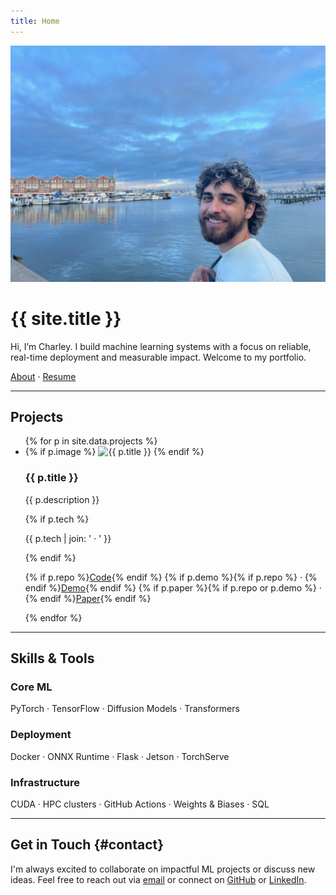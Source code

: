 ```yaml
---
title: Home
---
```


<link rel="stylesheet" href="{{ '/assets/css/custom.css' | relative_url }}">

<div class="hero">
  <img class="hero-pic" src="/assets/img/charley.jpeg" alt="Charley Sanchez portrait">
  <div class="hero-text">
    <h1>{{ site.title }}</h1>
    <p>Hi, I’m Charley. I build machine learning systems with a focus on reliable, real-time deployment and measurable impact. Welcome to my portfolio.</p>
    <p class="hero-links">
      <a href="/about/">About</a> · 
      <a href="/assets/docs/Charley_Sanchez_Resume.pdf" target="_blank">Resume</a>
    </p>
  </div>
</div>

---

## Projects

<ul class="grid">
{% for p in site.data.projects %}
  <li class="card">
    {% if p.image %}
      <img src="{{ p.image | relative_url }}" alt="{{ p.title }}">
    {% endif %}
    <h3>{{ p.title }}</h3>
    <p>{{ p.description }}</p>
    {% if p.tech %}
      <p class="meta">{{ p.tech | join: ' · ' }}</p>
    {% endif %}
    <p class="links">
      {% if p.repo %}<a href="{{ p.repo }}" target="_blank">Code</a>{% endif %}
      {% if p.demo %}{% if p.repo %} · {% endif %}<a href="{{ p.demo }}" target="_blank">Demo</a>{% endif %}
      {% if p.paper %}{% if p.repo or p.demo %} · {% endif %}<a href="{{ p.paper }}" target="_blank">Paper</a>{% endif %}
    </p>
  </li>
{% endfor %}
</ul>



---

## Skills & Tools

<div class="skills">
  <h3>Core ML</h3>
  <p>PyTorch · TensorFlow · Diffusion Models · Transformers</p>
  <h3>Deployment</h3>
  <p>Docker · ONNX Runtime · Flask · Jetson · TorchServe</p>
  <h3>Infrastructure</h3>
  <p>CUDA · HPC clusters · GitHub Actions · Weights & Biases · SQL</p>
</div>

---

## Get in Touch {#contact}

I'm always excited to collaborate on impactful ML projects or discuss new ideas. Feel free to reach out via <a href="mailto:charleysanchez@gmail.com">email</a> or connect on <a href="https://github.com/charleysanchez" target="_blank">GitHub</a> or <a href="https://www.linkedin.com/in/charley-sanchez-034745297/" target="_blank">LinkedIn</a>.

